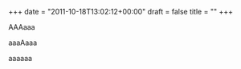 +++
date = "2011-10-18T13:02:12+00:00"
draft = false
title = ""
+++
<p>AAAaaa</p>&#13;
<p>aaaAaaa</p>&#13;
<p>aaaaaa</p> 
